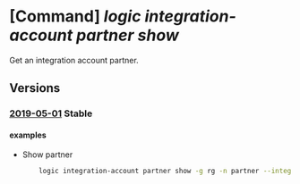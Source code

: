# [Command] _logic integration-account partner show_

Get an integration account partner.

## Versions

### [2019-05-01](/Resources/mgmt-plane/L3N1YnNjcmlwdGlvbnMve30vcmVzb3VyY2Vncm91cHMve30vcHJvdmlkZXJzL21pY3Jvc29mdC5sb2dpYy9pbnRlZ3JhdGlvbmFjY291bnRzL3t9L3BhcnRuZXJzL3t9/2019-05-01.xml) **Stable**

<!-- mgmt-plane /subscriptions/{}/resourcegroups/{}/providers/microsoft.logic/integrationaccounts/{}/partners/{} 2019-05-01 -->

#### examples

- Show partner
    ```bash
        logic integration-account partner show -g rg -n partner --integration-account-name name
    ```
